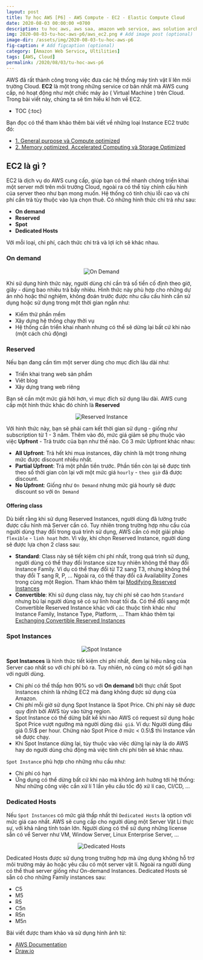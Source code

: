 ```yaml
---
layout: post
title: Tự học AWS [P6] - AWS Compute - EC2 - Elastic Compute Cloud
date: 2020-08-03 00:00:00 +0700
description: tu hoc aws, aws saa, amazon web service, aws solution architecture associate, ec2 la gi, aws ec2
img: 2020-08-03-tu-hoc-aws-p6/aws_ec2.png # Add image post (optional)
image-dir: /assets/img/2020-08-03-tu-hoc-aws-p6
fig-caption: # Add figcaption (optional)
category: [Amazon Web Service, Ultilities]
tags: [AWS, Cloud]
permalink: /2020/08/03/tu-hoc-aws-p6
---
```

AWS đã rất thành công trong việc đưa các hệ thống máy tính vật lí lên môi trường Cloud. **EC2** là một trong những service cơ bản nhất mà AWS cung cấp, nó hoạt động như một chiếc máy ảo ( Virtual Machine ) trên Cloud. Trong bài viết này, chúng ta sẽ tìm hiểu kĩ hơn về EC2.

* TOC
{:toc}

Bạn đọc có thể tham khảo thêm bài viết về những loại Instance EC2 trước đó:
* [1. General purpose và Compute optimized]({{site.url}}/2020/01/15/tu-hoc-aws-p2)
* [2. Memory optimized, Accelerated Computing và Storage Optimized]({{site.url}}/2020/06/30/tu-hoc-aws-p4)

## EC2 là gì ?

EC2 là dịch vụ do AWS cung cấp, giúp bạn có thể nhanh chóng triển khai một server mới trên môi trường Cloud, ngoài ra có thể tùy chỉnh cấu hình của server theo như bạn mong muốn. Hệ thống có tính chịu lỗi cao và chi phí cần trả tùy thuộc vào lựa chọn thuê. Có những hình thức chi trả như sau:

* **On demand**
* **Reserved**
* **Spot**
* **Dedicated Hosts**

Với mỗi loại, chi phí, cách thức chi trả và lợi ích sẽ khác nhau.

### On demand

<p align="center"><img alt="On Demand" src="{{page.image-dir}}/ec2_on_demand.png"/></p>

Khi sử dụng hình thức này, người dùng chỉ cần trả số tiền cố định theo giờ, giây - dùng bao nhiêu trả bấy nhiêu. Hình thức này phù hợp cho những dự án nhỏ hoặc thử nghiệm, không đoán trước được nhu cầu cấu hình cần sử dụng hoặc sử dụng trong một thời gian ngắn như:

* Kiểm thử phần mềm
* Xây dựng hệ thống chạy thời vụ
* Hệ thống cần triển khai nhanh nhưng có thể sẽ dừng lại bất cứ khi nào (một cách chủ động)

### Reserved

Nếu bạn đang cần tìm một server dùng cho mục đích lâu dài như:
* Triển khai trang web sản phẩm 
* Viêt blog
* Xây dựng trang web riêng

Bạn sẽ cần một mức giá hời hơn, vì mục đích sử dụng lâu dài. AWS cung cấp một hình thức khác đó chính là **Reserved** 

<p align="center"><img alt="Reserved Instance" src="{{page.image-dir}}/ec2_reserved.png"/></p>

Với hình thức này, bạn sẽ phải cam kết thời gian sử dụng - giống như subscription từ 1 - 3 năm. Thêm vào đó, mức giá giảm sẽ phụ thuộc vào việc **Upfront** - Trả trước của bạn như thế nào. Có 3 mức Upfront khác nhau:
* **All Upfront**: Trả hết khi mua instances, đây chính là một trong nhưng mức được discount nhiều nhất.
* **Partial Upfront**: Trả một phần tiền trước. Phần tiền còn lại sẽ được tính theo số thời gian còn lại với một mức giá `hourly` - `theo giờ` đã được discount.
* **No Upfront**: Giống như `On Demand` nhưng mức giá hourly sẽ được discount so với `On Demand`

#### Offering class

Dù biết rằng khi sử dụng Reserved Instances, người dùng đã lường trước được cấu hình mà Server cần có. Tuy nhiên trong trường hợp nhu cầu của người dùng thay đổi trong quá trình sử dụng, AWS cần có một giải pháp `flexible` - `linh hoạt` hơn. Vì vậy, khi chọn Reserved Instance, người dùng sẽ được lựa chọn 2 class sau:

* **Standard**: Class này sẽ tiết kiệm chi phí nhất, trong quá trình sử dụng, người dùng có thể thay đổi Instance size tuy nhiên không thể thay đổi Instance Family. Ví dụ có thể thay đổi từ T2 sang T3, nhưng không thể thay đổi T sang R, P, ... Ngoài ra, có thể thay đổi cả Availability Zones trong cùng một Region. Tham khảo thêm tại [Modifying Reserved Instances](https://docs.aws.amazon.com/AWSEC2/latest/UserGuide/ri-modifying.html)
* **Convertible**: Khi sử dụng class này, tuy chi phí sẽ cao hơn `Standard` nhưng bù lại người dùng sẽ có sự linh hoạt tối đa. Có thể đổi sang một Convertible Reserved Instance khác với các thuộc tính khác như Instance Family, Instance Type, Platform, ... Tham khảo thêm tại [Exchanging Convertible Reserved Instances](https://docs.aws.amazon.com/AWSEC2/latest/UserGuide/ri-convertible-exchange.html)


### Spot Instances

<p align="center"><img alt="Spot Instance" src="{{page.image-dir}}/ec2_spot.png"/></p>

**Spot Instances** là hình thức tiết kiệm chi phí nhất, đem lại hiệu năng của Server cao nhất so với chi phí bỏ ra. Tuy nhiên, nó cũng có một số giới hạn với người dùng. 

* Chi phí có thể thấp hơn 90% so với **On demand** bởi thực chất Spot Instances chính là những EC2 mà đang không được sử dụng của Amazon.
* Chi phí mỗi giờ sử dụng Spot Instance là Spot Price. Chi phí này sẽ được quy định bởi AWS tùy vào từng region.
* Spot Instance có thể dừng bất kể khi nào AWS có request sử dụng hoặc Spot Price vượt ngưỡng mà người dùng `đấu giá`. Ví dụ: Người dùng đấu giá 0.5\\$ per hour. Chừng nào Spot Price ở mức < 0.5\\$ thì Instance vẫn sẽ được chạy. 
* Khi Spot Instance dừng lại, tùy thuộc vào việc dừng lại này là do AWS hay do người dùng chủ động mà việc tính chi phí tiền sẽ khác nhau.

`Spot Instance` phù hợp cho những nhu cầu như:
* Chi phí có hạn
* Ứng dụng có thể dừng bất cứ khi nào mà không ảnh hưởng tới hệ thống: Như những công việc cần xử lí 1 lần yêu cầu tốc độ xử lí cao, CI/CD, ...

### Dedicated Hosts

Nếu `Spot Instances` có mức giá thấp nhất thì `Dedicated Hosts` là option với mức giá cao nhất. AWS sẽ cung cấp cho người dùng một Server Vật Lí thực sự, với khả năng tính toán lớn. Người dùng có thể sử dụng những license sẵn có vể Server như VM, Window Server, Linux Enterprise Server, ... 

<p align="center"><img alt="Dedicated Hosts" src="{{page.image-dir}}/ec2_dedicated.png"/></p>

Dedicated Hosts được sử dụng trong trường hợp mà ứng dụng không hỗ trợ môi trường máy ảo hoặc yêu cầu có một server vật lí. Ngoài ra người dùng có thể thuê server giống như On-demand Instances. Dedicated Hosts sẽ sẵn có cho những Family instances sau:
* C5
* M5
* R5
* C5n
* R5n
* M5n

Bài viết được tham khảo và sử dụng hình ảnh từ:
* [AWS Documentation](https://docs.aws.amazon.com/index.html)
* [Draw.io](https://www.draw.io/?splash=0&libs=aws4)
